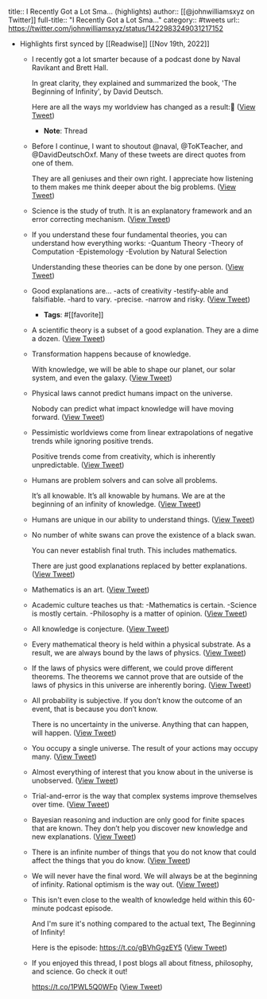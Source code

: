 title:: I Recently Got a Lot Sma... (highlights)
author:: [[@johnwilliamsxyz on Twitter]]
full-title:: "I Recently Got a Lot Sma..."
category:: #tweets
url:: https://twitter.com/johnwilliamsxyz/status/1422983249031217152

- Highlights first synced by [[Readwise]] [[Nov 19th, 2022]]
	- I recently got a lot smarter because of a podcast done by Naval Ravikant and Brett Hall. 
	  
	  In great clarity, they explained and summarized the book, 'The Beginning of Infinity', by David Deutsch.
	  
	  Here are all the ways my worldview has changed as a result:🧵 ([View Tweet](https://twitter.com/johnwilliamsxyz/status/1422983249031217152))
		- **Note**: Thread
	- Before I continue, I want to shoutout @naval, @ToKTeacher, and @DavidDeutschOxf. Many of these tweets are direct quotes from one of them.
	  
	  They are all geniuses and their own right. I appreciate how listening to them makes me think deeper about the big problems. ([View Tweet](https://twitter.com/johnwilliamsxyz/status/1422983250016980993))
	- Science is the study of truth. It is an explanatory framework and an error correcting mechanism. ([View Tweet](https://twitter.com/johnwilliamsxyz/status/1422983251057053696))
	- If you understand these four fundamental theories, you can understand how everything works:
	  -Quantum Theory
	  -Theory of Computation
	  -Epistemology
	  -Evolution by Natural Selection
	  
	  Understanding these theories can be done by one person. ([View Tweet](https://twitter.com/johnwilliamsxyz/status/1422983251967234052))
	- Good explanations are…
	  -acts of creativity
	  -testify-able and falsifiable.
	  -hard to vary.
	  -precise.
	  -narrow and risky. ([View Tweet](https://twitter.com/johnwilliamsxyz/status/1422983252923625474))
		- **Tags**: #[[favorite]]
	- A scientific theory is a subset of a good explanation. They are a dime a dozen. ([View Tweet](https://twitter.com/johnwilliamsxyz/status/1422983253846380554))
	- Transformation happens because of knowledge. 
	  
	  With knowledge, we will be able to shape our planet, our solar system, and even the galaxy. ([View Tweet](https://twitter.com/johnwilliamsxyz/status/1422983254693580804))
	- Physical laws cannot predict humans impact on the universe. 
	  
	  Nobody can predict what impact knowledge will have moving forward. ([View Tweet](https://twitter.com/johnwilliamsxyz/status/1422983255607947267))
	- Pessimistic worldviews come from linear extrapolations of negative trends while ignoring positive trends. 
	  
	  Positive trends come from creativity, which is inherently unpredictable. ([View Tweet](https://twitter.com/johnwilliamsxyz/status/1422983256455188486))
	- Humans are problem solvers and can solve all problems.
	  
	  It’s all knowable. It’s all knowable by humans. We are at the beginning of an infinity of knowledge. ([View Tweet](https://twitter.com/johnwilliamsxyz/status/1422983257377943556))
	- Humans are unique in our ability to understand things. ([View Tweet](https://twitter.com/johnwilliamsxyz/status/1422983258472685571))
	- No number of white swans can prove the existence of a black swan. 
	  
	  You can never establish final truth. This includes mathematics. 
	  
	  There are just good explanations replaced by better explanations. ([View Tweet](https://twitter.com/johnwilliamsxyz/status/1422983259378655232))
	- Mathematics is an art. ([View Tweet](https://twitter.com/johnwilliamsxyz/status/1422983260410421255))
	- Academic culture teaches us that: 
	  -Mathematics is certain.
	  -Science is mostly certain.
	  -Philosophy is a matter of opinion. ([View Tweet](https://twitter.com/johnwilliamsxyz/status/1422983261324816391))
	- All knowledge is conjecture. ([View Tweet](https://twitter.com/johnwilliamsxyz/status/1422983262457184256))
	- Every mathematical theory is held within a physical substrate. As a result, we are always bound by the laws of physics. ([View Tweet](https://twitter.com/johnwilliamsxyz/status/1422983263262547970))
	- If the laws of physics were different, we could prove different theorems. The theorems we cannot prove that are outside of the laws of physics in this universe are inherently boring. ([View Tweet](https://twitter.com/johnwilliamsxyz/status/1422983264076242951))
	- All probability is subjective. If you don’t know the outcome of an event, that is because you don’t know. 
	  
	  There is no uncertainty in the universe. Anything that can happen, will happen. ([View Tweet](https://twitter.com/johnwilliamsxyz/status/1422983265078628362))
	- You occupy a single universe. The result of your actions may occupy many. ([View Tweet](https://twitter.com/johnwilliamsxyz/status/1422983265976262659))
	- Almost everything of interest that you know about in the universe is unobserved. ([View Tweet](https://twitter.com/johnwilliamsxyz/status/1422983266861207560))
	- Trial-and-error is the way that complex systems improve themselves over time. ([View Tweet](https://twitter.com/johnwilliamsxyz/status/1422983267695923205))
	- Bayesian reasoning and induction are only good for finite spaces that are known. They don’t help you discover new knowledge and new explanations. ([View Tweet](https://twitter.com/johnwilliamsxyz/status/1422983268652171264))
	- There is an infinite number of things that you do not know that could affect the things that you do know. ([View Tweet](https://twitter.com/johnwilliamsxyz/status/1422983269621108740))
	- We will never have the final word. We will always be at the beginning of infinity. Rational optimism is the way out. ([View Tweet](https://twitter.com/johnwilliamsxyz/status/1422983270476693504))
	- This isn't even close to the wealth of knowledge held within this 60-minute podcast episode.
	  
	  And I'm sure it's nothing compared to the actual text, The Beginning of Infinity!
	  
	  Here is the episode:
	  https://t.co/gBVhGgzEY5 ([View Tweet](https://twitter.com/johnwilliamsxyz/status/1422983271458250754))
	- If you enjoyed this thread, I post blogs all about fitness, philosophy, and science. Go check it out!
	  
	  https://t.co/1PWL5Q0WFp ([View Tweet](https://twitter.com/johnwilliamsxyz/status/1422990822715412482))